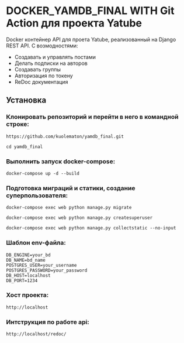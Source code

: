 # DOCKER_YAMDB_FINAL WITH Git Action  для проекта Yatube
Docker контейнер API для проета Yatube, реализованный на Django REST API.
С возмодностями:
* Cоздавать и управлять постами
* Делать подписки на авторов
* Создавать группы
* Авторизация по токену
* ReDoc документация

## Установка
### Клонировать репозиторий и перейти в него в командной строке:
```
https://github.com/kuolematon/yamdb_final.git
```

```
cd yamdb_final
```
### Выполнить запуск docker-compose:
```
docker-compose up -d --build
```

### Подготовка миграций и статики, создание суперпользователя:
```
docker-compose exec web python manage.py migrate
```

```
docker-compose exec web python manage.py createsuperuser
```

```
docker-compose exec web python manage.py collectstatic --no-input
```

### Шаблон env-файла:
```
DB_ENGINE=your_bd
DB_NAME=bd_name
POSTGRES_USER=your_username
POSTGRES_PASSWORD=your_password
DB_HOST=localhost
DB_PORT=1234
```

### Хост проекта:
```
http://localhost
```

### Интструкция по работе api:
```
http://localhost/redoc/
```
